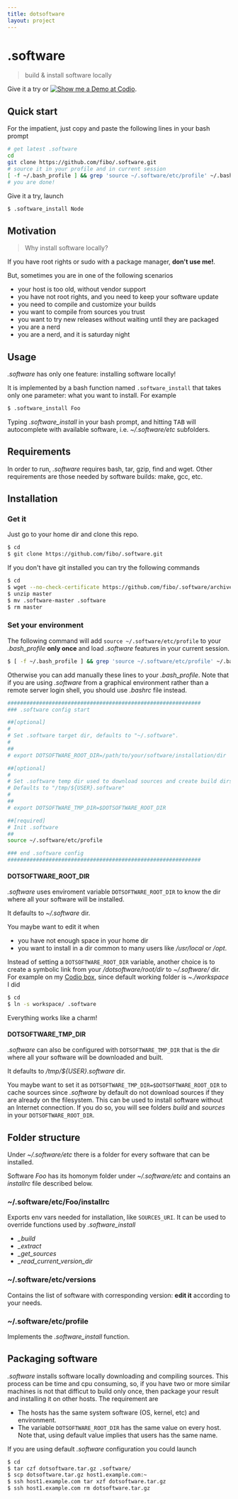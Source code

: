 ```yaml
---
title: dotsoftware
layout: project
---
```


.software
=========

> build & install software locally

Give it a try or [![Show me a Demo at Codio](https://codio-public.s3.amazonaws.com/sharing/demo-in-ide.png)](https://codio.com/fibo/dotsoftware).

## Quick start

For the impatient, just copy and paste the following lines in your bash prompt

```bash
# get latest .software
cd
git clone https://github.com/fibo/.software.git
# source it in your profile and in current session
[ -f ~/.bash_profile ] && grep 'source ~/.software/etc/profile' ~/.bash_profile || echo 'source ~/.software/etc/profile' >> ~/.bash_profile && source ~/.software/etc/profile
# you are done!
```

Give it a try, launch

```bash
$ .software_install Node
```

## Motivation

> Why install software locally?

If you have root rights or sudo with a package manager, __don't use me!__.

But, sometimes you are in one of the following scenarios

* your host is too old, without vendor support
* you have not root rights, and you need to keep your software update
* you need to compile and customize your builds
* you want to compile from sources you trust
* you want to try new releases without waiting until they are packaged
* you are a nerd
* you are a nerd, and it is saturday night

## Usage

*.software* has only one feature: installing software locally!

It is implemented by a bash function named `.software_install` that takes only one parameter: what you want to install.
For example

```bash
$ .software_install Foo
```

Typing *.software_install* in your bash prompt, and hitting <kbd>TAB</kbd> will autocomplete with available software, i.e. *~/.software/etc* subfolders.

## Requirements

In order to run, *.software* requires bash, tar, gzip, find and wget. Other requirements are those needed by software builds: make, gcc, etc.

## Installation

### Get it

Just go to your home dir and clone this repo.

```bash
$ cd
$ git clone https://github.com/fibo/.software.git
```

If you don't have git installed you can try the following commands

```bash
$ cd
$ wget --no-check-certificate https://github.com/fibo/.software/archive/master.zip
$ unzip master
$ mv .software-master .software
$ rm master
```

### Set your environment

The following command will add `source ~/.software/etc/profile` to your *.bash_profile* **only once** and load *.software* features in your current session.

```bash
$ [ -f ~/.bash_profile ] && grep 'source ~/.software/etc/profile' ~/.bash_profile || echo 'source ~/.software/etc/profile' >> ~/.bash_profile && source ~/.software/etc/profile
```

Otherwise you can add manually these lines to your *.bash_profile*. Note that if you are using *.software* from a graphical environment rather than a remote server login shell, you should use *.bashrc* file instead.

```bash
#############################################################
### .software config start

##[optional]
#
# Set .software target dir, defaults to "~/.software".
#
##
# export DOTSOFTWARE_ROOT_DIR=/path/to/your/software/installation/dir

##[optional]
#
# Set .software temp dir used to download sources and create build dirs.
# Defaults to "/tmp/${USER}.software"
#
##
# export DOTSOFTWARE_TMP_DIR=$DOTSOFTWARE_ROOT_DIR

##[required]
# Init .software
##
source ~/.software/etc/profile

### end .software config
#############################################################
```

#### DOTSOFTWARE_ROOT_DIR

*.software* uses enviroment variable `DOTSOFTWARE_ROOT_DIR` to know the dir where all your software will be installed.

It defaults to *~/.software* dir.

You maybe want to edit it when

* you have not enough space in your home dir
* you want to install in a dir common to many users like */usr/local* or */opt*.

Instead of setting a `DOTSOFTWARE_ROOT_DIR` variable, another choice is to create a symbolic link from your */dotsoftware/root/dir* to *~/.software/* dir.
For example on my [Codio box][1], since default working folder is *~./workspace* I did

```bash
$ cd
$ ln -s workspace/ .software
```

Everything works like a charm!

#### DOTSOFTWARE_TMP_DIR

*.software* can also be configured with `DOTSOFTWARE_TMP_DIR` that is the dir where all your software will be downloaded and built.

It defaults to */tmp/${USER}.software* dir.

You maybe want to set it as `DOTSOFTWARE_TMP_DIR=$DOTSOFTWARE_ROOT_DIR` to cache sources since *.software* by default do not download sources if they are already on the filesystem. This can be used to install software without an Internet connection.
If you do so, you will see folders *build* and *sources* in your `DOTSOFTWARE_ROOT_DIR`.

## Folder structure

Under *~/.software/etc* there is a folder for every software that can be installed.

Software _Foo_ has its homonym folder under *~/.software/etc* and contains an *installrc* file described below.

### ~/.software/etc/Foo/installrc

Exports env vars needed for installation, like `SOURCES_URI`. It can be used to override functions used by *.software_install*

* *_build*
* *_extract*
* *_get_sources*
* *_read_current_version_dir*

### ~/.software/etc/versions

Contains the list of software with corresponding version: **edit it** according to your needs.

### ~/.software/etc/profile

Implements the *.software_install* function.

## Packaging software

*.software* installs software locally downloading and compiling sources. This process can be time and cpu consuming, so, if you have two or more similar machines is not that difficut to build only once, then package your result and installing it on other hosts.
The requirement are

* The hosts has the same system software (OS, kernel, etc) and environment.
* The variable `DOTSOFTWARE_ROOT_DIR` has the same value on every host. Note that, using default value implies that users has the same name.

If you are using default *.software* configuration you could launch

```bash
$ cd
$ tar czf dotsoftware.tar.gz .software/
$ scp dotsoftware.tar.gz host1.example.com:~
$ ssh host1.example.com tar xzf dotsoftware.tar.gz
$ ssh host1.example.com rm dotsoftware.tar.gz
```

  [1]: https://codio.com/fibo/dotsoftware "Codio Box"

